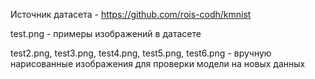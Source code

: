Источник датасета - https://github.com/rois-codh/kmnist

test.png - примеры изображений в датасете

test2.png, test3.png, test4.png, test5.png, test6.png - вручную нарисованные изображения для проверки модели на новых данных
